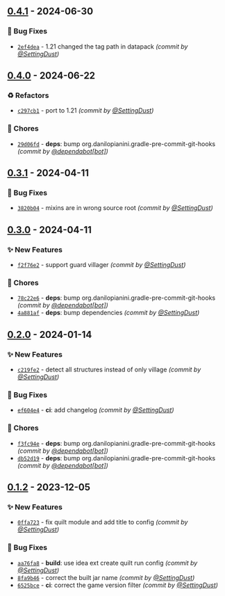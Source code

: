 
## [0.4.1] - 2024-06-30
### :bug: Bug Fixes
- [`2ef4dea`](https://github.com/SettingDust/SelfishVillager/commit/2ef4deaaebde14df1d01cc891001a326a8bd2353) - 1.21 changed the tag path in datapack *(commit by [@SettingDust](https://github.com/SettingDust))*


## [0.4.0] - 2024-06-22
### :recycle: Refactors
- [`c297cb1`](https://github.com/SettingDust/SelfishVillager/commit/c297cb15e79bc5199c0e2ceb444cf188195da487) - port to 1.21 *(commit by [@SettingDust](https://github.com/SettingDust))*

### :wrench: Chores
- [`29d06fd`](https://github.com/SettingDust/SelfishVillager/commit/29d06fdaa41b416e2a2ff0ed5d6a515556bbc6da) - **deps**: bump org.danilopianini.gradle-pre-commit-git-hooks *(commit by [@dependabot[bot]](https://github.com/apps/dependabot))*


## [0.3.1] - 2024-04-11
### :bug: Bug Fixes
- [`3820b04`](https://github.com/SettingDust/SelfishVillager/commit/3820b046f3dd7d9bf9104b21b760d69722ab1409) - mixins are in wrong source root *(commit by [@SettingDust](https://github.com/SettingDust))*


## [0.3.0] - 2024-04-11
### :sparkles: New Features
- [`f2f76e2`](https://github.com/SettingDust/SelfishVillager/commit/f2f76e2c8245dd6e3d4e42baf08464b354539980) - support guard villager *(commit by [@SettingDust](https://github.com/SettingDust))*

### :wrench: Chores
- [`78c22e6`](https://github.com/SettingDust/SelfishVillager/commit/78c22e6ee46569eb19d63dddde77407793d5f202) - **deps**: bump org.danilopianini.gradle-pre-commit-git-hooks *(commit by [@dependabot[bot]](https://github.com/apps/dependabot))*
- [`4a881af`](https://github.com/SettingDust/SelfishVillager/commit/4a881af165d4612d76ea63ab88a167e3f54ab59f) - **deps**: bump dependencies *(commit by [@SettingDust](https://github.com/SettingDust))*


## [0.2.0] - 2024-01-14
### :sparkles: New Features
- [`c219fe2`](https://github.com/SettingDust/SelfishVillager/commit/c219fe256147c7072226a80cc18c45f02bc0242a) - detect all structures instead of only village *(commit by [@SettingDust](https://github.com/SettingDust))*

### :bug: Bug Fixes
- [`ef604e4`](https://github.com/SettingDust/SelfishVillager/commit/ef604e4853645a9cd09506578d7c9e9abf25a2ca) - **ci**: add changelog *(commit by [@SettingDust](https://github.com/SettingDust))*

### :wrench: Chores
- [`f3fc94e`](https://github.com/SettingDust/SelfishVillager/commit/f3fc94ec9616437c006a534d90e17a3edc218c13) - **deps**: bump org.danilopianini.gradle-pre-commit-git-hooks *(commit by [@dependabot[bot]](https://github.com/apps/dependabot))*
- [`db52d19`](https://github.com/SettingDust/SelfishVillager/commit/db52d19c75ab838b5361943151591fa23b9e02e0) - **deps**: bump org.danilopianini.gradle-pre-commit-git-hooks *(commit by [@dependabot[bot]](https://github.com/apps/dependabot))*


## [0.1.2] - 2023-12-05
### :sparkles: New Features
- [`0ffa723`](https://github.com/SettingDust/SelfishVillager/commit/0ffa723628ded7598c8ee5218cdddb7b12b09dbf) - fix quilt module and add title to config *(commit by [@SettingDust](https://github.com/SettingDust))*

### :bug: Bug Fixes
- [`aa76fa8`](https://github.com/SettingDust/SelfishVillager/commit/aa76fa82c385383c9d2a54a2fd40154f50077686) - **build**: use idea ext create quilt run config *(commit by [@SettingDust](https://github.com/SettingDust))*
- [`8fa9b46`](https://github.com/SettingDust/SelfishVillager/commit/8fa9b46b88921118c5eb809a57b8581c777bfb97) - correct the built jar name *(commit by [@SettingDust](https://github.com/SettingDust))*
- [`6525bce`](https://github.com/SettingDust/SelfishVillager/commit/6525bce4123b3e9403c681ed438805170568ae14) - **ci**: correct the game version filter *(commit by [@SettingDust](https://github.com/SettingDust))*


[0.1.2]: https://github.com/SettingDust/SelfishVillager/compare/0.1.1...0.1.2
[0.2.0]: https://github.com/SettingDust/SelfishVillager/compare/0.1.2...0.2.0
[0.3.0]: https://github.com/SettingDust/SelfishVillager/compare/0.2.0...0.3.0
[0.3.1]: https://github.com/SettingDust/SelfishVillager/compare/0.3.0...0.3.1
[0.4.0]: https://github.com/SettingDust/SelfishVillager/compare/0.3.1...0.4.0
[0.4.1]: https://github.com/SettingDust/SelfishVillager/compare/0.4.0...0.4.1
